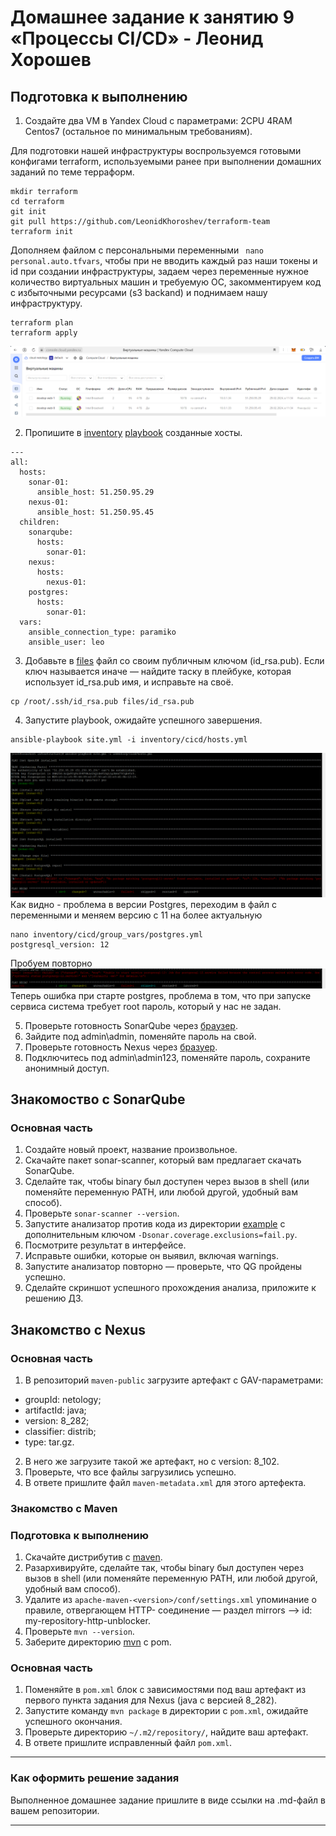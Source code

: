 # Домашнее задание к занятию 9 «Процессы CI/CD» - Леонид Хорошев

## Подготовка к выполнению

1. Создайте два VM в Yandex Cloud с параметрами: 2CPU 4RAM Centos7 (остальное по минимальным требованиям).

Для подготовки нашей инфраструктуры воспрользуемся готовыми конфигами terraform, используемыми ранее при выполнении домашних заданий по теме терраформ.
```
mkdir terraform
cd terraform
git init
git pull https://github.com/LeonidKhoroshev/terraform-team
terraform init
```
Дополняем файлом с персональными переменными ` nano personal.auto.tfvars`, чтобы при не вводить каждый раз наши токены и id при создании инфраструктуры, задаем через переменные нужное количество виртуальных машин и требуемую ОС, закомментируем код с избыточными ресурсами (s3 backand) и поднимаем нашу инфраструктуру.
```
terraform plan
terraform apply
```
![Alt_text](https://github.com/LeonidKhoroshev/mnt-homeworks/blob/MNT-video/09-ci-03-cicd/screenshots/sonar1.png)

2. Пропишите в [inventory](./infrastructure/inventory/cicd/hosts.yml) [playbook](./infrastructure/site.yml) созданные хосты.
```
---
all:
  hosts:
    sonar-01:
      ansible_host: 51.250.95.29
    nexus-01:
      ansible_host: 51.250.95.45
  children:
    sonarqube:
      hosts:
        sonar-01:
    nexus:
      hosts:
        nexus-01:
    postgres:
      hosts:
        sonar-01:
  vars:
    ansible_connection_type: paramiko
    ansible_user: leo
```
3. Добавьте в [files](./infrastructure/files/) файл со своим публичным ключом (id_rsa.pub). Если ключ называется иначе — найдите таску в плейбуке, которая использует id_rsa.pub имя, и исправьте на своё.
```
cp /root/.ssh/id_rsa.pub files/id_rsa.pub
```
4. Запустите playbook, ожидайте успешного завершения.
```
ansible-playbook site.yml -i inventory/cicd/hosts.yml
```
![Alt_text](https://github.com/LeonidKhoroshev/mnt-homeworks/blob/MNT-video/09-ci-03-cicd/screenshots/sonar2.png)
Как видно - проблема в версии Postgres, переходим в файл с переменными и меняем версию с 11 на более актуальную
```
nano inventory/cicd/group_vars/postgres.yml
postgresql_version: 12
```
Пробуем повторно
![Alt_text](https://github.com/LeonidKhoroshev/mnt-homeworks/blob/MNT-video/09-ci-03-cicd/screenshots/sonar3.png)
Теперь ошибка при старте postgres, проблема в том, что при запуске сервиса система требует root пароль, который у нас не задан.


5. Проверьте готовность SonarQube через [браузер](http://localhost:9000).
6. Зайдите под admin\admin, поменяйте пароль на свой.
7.  Проверьте готовность Nexus через [бразуер](http://localhost:8081).
8. Подключитесь под admin\admin123, поменяйте пароль, сохраните анонимный доступ.

## Знакомоство с SonarQube

### Основная часть

1. Создайте новый проект, название произвольное.
2. Скачайте пакет sonar-scanner, который вам предлагает скачать SonarQube.
3. Сделайте так, чтобы binary был доступен через вызов в shell (или поменяйте переменную PATH, или любой другой, удобный вам способ).
4. Проверьте `sonar-scanner --version`.
5. Запустите анализатор против кода из директории [example](./example) с дополнительным ключом `-Dsonar.coverage.exclusions=fail.py`.
6. Посмотрите результат в интерфейсе.
7. Исправьте ошибки, которые он выявил, включая warnings.
8. Запустите анализатор повторно — проверьте, что QG пройдены успешно.
9. Сделайте скриншот успешного прохождения анализа, приложите к решению ДЗ.

## Знакомство с Nexus

### Основная часть

1. В репозиторий `maven-public` загрузите артефакт с GAV-параметрами:

 *    groupId: netology;
 *    artifactId: java;
 *    version: 8_282;
 *    classifier: distrib;
 *    type: tar.gz.
   
2. В него же загрузите такой же артефакт, но с version: 8_102.
3. Проверьте, что все файлы загрузились успешно.
4. В ответе пришлите файл `maven-metadata.xml` для этого артефекта.

### Знакомство с Maven

### Подготовка к выполнению

1. Скачайте дистрибутив с [maven](https://maven.apache.org/download.cgi).
2. Разархивируйте, сделайте так, чтобы binary был доступен через вызов в shell (или поменяйте переменную PATH, или любой другой, удобный вам способ).
3. Удалите из `apache-maven-<version>/conf/settings.xml` упоминание о правиле, отвергающем HTTP- соединение — раздел mirrors —> id: my-repository-http-unblocker.
4. Проверьте `mvn --version`.
5. Заберите директорию [mvn](./mvn) с pom.

### Основная часть

1. Поменяйте в `pom.xml` блок с зависимостями под ваш артефакт из первого пункта задания для Nexus (java с версией 8_282).
2. Запустите команду `mvn package` в директории с `pom.xml`, ожидайте успешного окончания.
3. Проверьте директорию `~/.m2/repository/`, найдите ваш артефакт.
4. В ответе пришлите исправленный файл `pom.xml`.

---

### Как оформить решение задания

Выполненное домашнее задание пришлите в виде ссылки на .md-файл в вашем репозитории.

---
